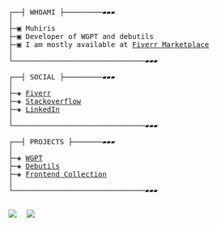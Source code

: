 

<pre>

┌──┤ WHOAMI ├─────────▰▰▰
│
├─▣ Muhiris 
├─▣ Developer of WGPT and debutils
├─▣ I am mostly available at <a href="https://fiverr.com/ayeshaqur">Fiverr Marketplace</a>
│
└───────────────────────────────▰▰▰

┌──┤ SOCIAL ├─────────▰▰▰
│
├─◈ <a href="https://fiverr.com/ayeshaqur">Fiverr</a>
├─◈ <a href="https://stackoverflow.com/users/17015257/nl-dev">Stackoverflow</a>
├─◈ <a href="https://www.linkedin.com/in/muhiris">LinkedIn</a>
│
└───────────────────────────────▰▰▰

┌──┤ PROJECTS ├───────▰▰▰
│
├─◈ <a href="https://github.com/muhiris/wgpt">WGPT</a>
├─◈ <a href="https://github.com/muhiris/debutils">Debutils</a>
├─◈ <a href="https://github.com/muhiris/frontendcollection">Frontend Collection</a>
│
└───────────────────────────────▰▰▰

</pre>

![](http://github-profile-summary-cards.vercel.app/api/cards/stats?username=muhiris&theme=transparent)  &nbsp;&nbsp;&nbsp;
![](http://github-profile-summary-cards.vercel.app/api/cards/repos-per-language?username=muhiris&theme=transparent)


